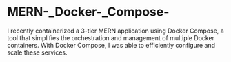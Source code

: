 # MERN-_Docker-_Compose-
I recently containerized a 3-tier MERN application using Docker Compose, a tool that simplifies the orchestration and management of multiple Docker containers. With Docker Compose, I was able to efficiently configure and scale these services. 
